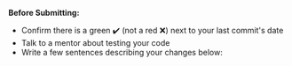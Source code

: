 **Before Submitting:**

- Confirm there is a green ✔️ (not a red ❌) next to your last commit's date
- Talk to a mentor about testing your code
- Write a few sentences describing your changes below:

